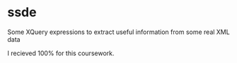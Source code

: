 # ssde
 Some XQuery expressions to extract useful information from some real XML data

I recieved 100% for this coursework.
